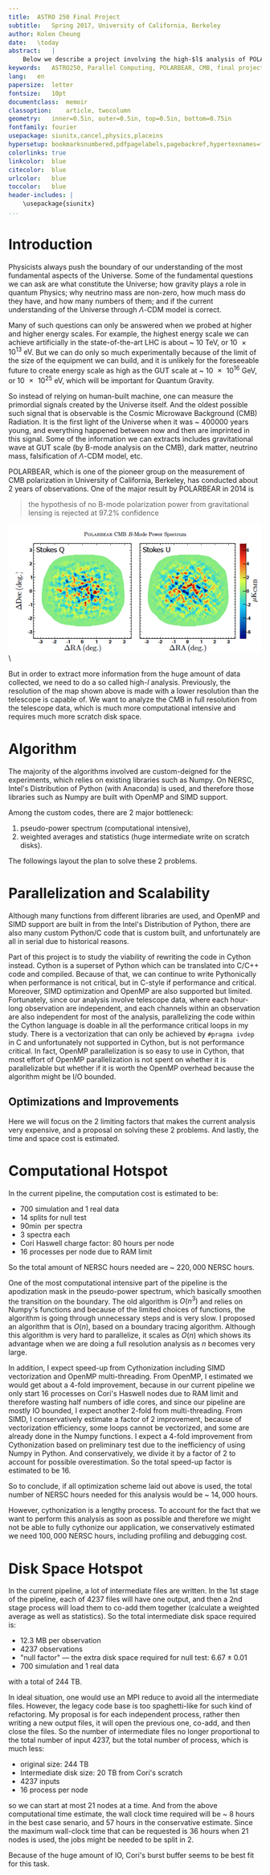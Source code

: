 ```yaml
---
title:	ASTRO 250 Final Project
subtitle:	Spring 2017, University of California, Berkeley
author:	Kolen Cheung
date:	\today
abstract:	|
	Below we describe a project involving the high-$l$ analysis of POLARBEAR's CMB data. This analysis is prohibitively expensive if the current pipeline is used, estimated to be around $220,000$ NERSC hours and requires at least $244$ TB of disk space. Plans for improvement is laid out and with the improvement made, the amount of NERSC hours needed are estimated to be as low as $14,000$ and conservatively to be $100,000$; and there will be no hard lower limit on the amount of diskspace required but suggested to use all $20$ TB of scratch space available on Cori. Depending on the availability and amount of burst buffer, burst buffer should be used for the intermediate I/O.
keywords:	ASTRO250, Parallel Computing, POLARBEAR, CMB, final project
lang:	en
papersize:	letter
fontsize:	10pt
documentclass:	memoir
classoption:	article, twocolumn
geometry:	inner=0.5in, outer=0.5in, top=0.5in, bottom=0.75in
fontfamily:	fourier
usepackage:	siunitx,cancel,physics,placeins
hypersetup:	bookmarksnumbered,pdfpagelabels,pagebackref,hypertexnames=false,linktocpage=true
colorlinks:	true
linkcolor:	blue
citecolor:	blue
urlcolor:	blue
toccolor:	blue
header-includes: |
	\usepackage{siunitx}
...
```


# Introduction

Physicists always push the boundary of our understanding of the most fundamental aspects of the Universe. Some of the fundamental questions we can ask are what constitute the Universe; how gravity plays a role in quantum Physics; why neutrino mass are non-zero, how much mass do they have, and how many numbers of them; and if the current understanding of the Universe through $\Lambda$-CDM model is correct.

Many of such questions can only be answered when we probed at higher and higher energy scales. For example, the highest energy scale we can achieve artificially in the state-of-the-art LHC is about ~ $\SI{10}{\TeV}$, or $\SI{10e13}{\eV}$. But we can do only so much experimentally because of the limit of the size of the equipment we can build, and it is unlikely for the foreseeable future to create energy scale as high as the GUT scale at ~ $\SI{10e16}{\GeV}$, or $\SI{10e25}{\eV}$, which will be important for Quantum Gravity.

So instead of relying on human-built machine, one can measure the primordial signals created by the Universe itself. And the oldest possible such signal that is observable is the Cosmic Microwave Background (CMB) Radiation. It is the first light of the Universe when it was ~ $400000$ years young, and everything happened between now and then are imprinted in this signal. Some of the information we can extracts includes gravitational wave at GUT scale (by B-mode analysis on the CMB), dark matter, neutrino mass, falsification of $\Lambda$-CDM model, etc.

POLARBEAR, which is one of the pioneer group on the measurement of CMB polarization in University of California, Berkeley, has conducted about 2 years of observations. One of the major result by POLARBEAR in 2014 is<!-- \cite{Collaboration:2014eg} -->

> the hypothesis of no B-mode polarization power from gravitational lensing is rejected at $97.2\%$ confidence

![B-mode](media/CMB-B-mode.png)\ 

But in order to extract more information from the huge amount of data collected, we need to do a so called high-$l$ analysis. Previously, the resolution of the map shown above is made with a lower resolution than the telescope is capable of. We want to analyze the CMB in full resolution from the telescope data, which is much more computational intensive and requires much more scratch disk space.

# Algorithm

The majority of the algorithms involved are custom-deigned for the experiments, which relies on existing libraries such as Numpy. On NERSC, Intel's Distribution of Python (with Anaconda) is used, and therefore those libraries such as Numpy are built with OpenMP and SIMD support.

Among the custom codes, there are 2 major bottleneck:

1. pseudo-power spectrum (computational intensive),
2. weighted averages and statistics (huge intermediate write on scratch disks).

The followings layout the plan to solve these 2 problems.

# Parallelization and Scalability

Although many functions from different libraries are used, and OpenMP and SIMD support are built in from the Intel's Distribution of Python, there are also many custom Python/C code that is custom built, and unfortunately are all in serial due to historical reasons.

Part of this project is to study the viability of rewriting the code in Cython instead. Cython is a superset of Python which can be translated into C/C++ code and compiled. Because of that, we can continue to write Pythonically when performance is not critical, but in C-style if performance and critical. Moreover, SIMD optimization and OpenMP are also supported but limited. Fortunately, since our analysis involve telescope data, where each hour-long observation are independent, and each channels within an observation are also independent for most of the analysis, parallelizing the code within the Cython language is doable in all the performance critical loops in my study. There is a vectorization that can only be achieved by `#pragma ivdep` in C and unfortunately not supported in Cython, but is not performance critical. In fact, OpenMP parallelization is so easy to use in Cython, that most effort of OpenMP parallelization is not spent on whether it is parallelizable but whether if it is worth the OpenMP overhead because the algorithm might be I/O bounded.

## Optimizations and Improvements

Here we will focus on the 2 limiting factors that makes the current analysis very expensive, and a proposal on solving these 2 problems. And lastly, the time and space cost is estimated.

# Computational Hotspot

In the current pipeline, the computation cost is estimated to be:

- $700$ simulation and $1$ real data
- $14$ splits for null test
- $90 \min$ per spectra
- $3$ spectra each
- Cori Haswell charge factor: $80$ hours per node
- $16$ processes per node due to RAM limit

So the total amount of NERSC hours needed are ~ $220,000$ NERSC hours.

One of the most computational intensive part of the pipeline is the apodization mask in the pseudo-power spectrum, which basically smoothen the transition on the boundary. The old algorithm is $O(n^3)$ and relies on Numpy's functions and because of the limited choices of functions, the algorithm is going through unnecessary steps and is very slow. I proposed an algorithm that is $O(n)$, based on a boundary tracing algorithm. Although this algorithm is very hard to parallelize, it scales as $O(n)$ which shows its advantage when we are doing a full resolution analysis as $n$ becomes very large.

In addition, I expect speed-up from Cythonization including SIMD vectorization and OpenMP multi-threading. From OpenMP, I estimated we would get about a 4-fold improvement, because in our current pipeline we only start 16 processes on Cori's Haswell nodes due to RAM limit and therefore wasting half numbers of idle cores, and since our pipeline are mostly IO bounded, I expect another 2-fold from multi-threading. From SIMD, I conservatively estimate a factor of 2 improvement, because of vectorization efficiency, some loops cannot be vectorized, and some are already done in the Numpy functions. I expect a 4-fold improvement from Cythonization based on preliminary test due to the inefficiency of using Numpy in Python. And conservatively, we divide it by a factor of 2 to account for possible overestimation. So the total speed-up factor is estimated to be 16.

So to conclude, if all optimization scheme laid out above is used, the total number of NERSC hours needed for this analysis would be ~ $14,000$ hours.

However, cythonization is a lengthy process. To account for the fact that we want to perform this analysis as soon as possible and therefore we might not be able to fully cythonize our application, we conservatively estimated we need $100,000$ NERSC hours, including profiling and debugging cost.

# Disk Space Hotspot

In the current pipeline, a lot of intermediate files are written. In the 1st stage of the pipeline, each of $4237$ files will have one output, and then a 2nd stage process will load them to co-add them together (calculate a weighted average as well as statistics). So the total intermediate disk space required is:

- $12.3$ MB per observation
- $4237$ observations
- "null factor" — the extra disk space required for null test: $6.67 \pm 0.01$
- 700 simulation and 1 real data

with a total of $244$ TB.

In ideal situation, one would use an MPI reduce to avoid all the intermediate files. However, the legacy code base is too spaghetti-like for such kind of refactoring. My proposal is for each independent process, rather then writing a new output files, it will open the previous one, co-add, and then close the files. So the number of intermediate files no longer proportional to the total number of input $4237$, but the total number of process, which is much less:

- original size: $244$ TB
- Intermediate disk size: $20$ TB from Cori's scratch
- $4237$ inputs
- $16$ process per node

so we can start at most $21$ nodes at a time. And from the above computational time estimate, the wall clock time required will be ~ $8$ hours in the best case senario, and $57$ hours in the conservative estimate. Since the maximum wall-clock time that can be requested is $36$ hours when $21$ nodes is used, the jobs might be needed to be split in 2.

Because of the huge amount of IO, Cori's burst buffer seems to be best fit for this task.
